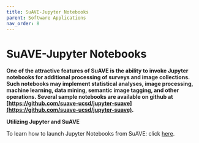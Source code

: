 ```yaml
---
title: SuAVE-Jupyter Notebooks
parent: Software Applications
nav_order: 8
---
```


# SuAVE-Jupyter Notebooks

**One of the attractive features of SuAVE is the ability to invoke Jupyter notebooks for additional processing of surveys and image collections. Such notebooks may implement statistical analyses, image processing, machine learning, data mining, semantic image tagging, and other operations. Several sample notebooks are available on github at [https://github.com/suave-ucsd/jupyter-suave](https://github.com/suave-ucsd/jupyter-suave).**

**Utilizing Jupyter and SuAVE**

To learn how to launch Jupyter Notebooks from SuAVE: click [here](https://suave-ucsd.github.io/SuAVE-Documentation/Jupyter_Notebook_SuAVE.html).
